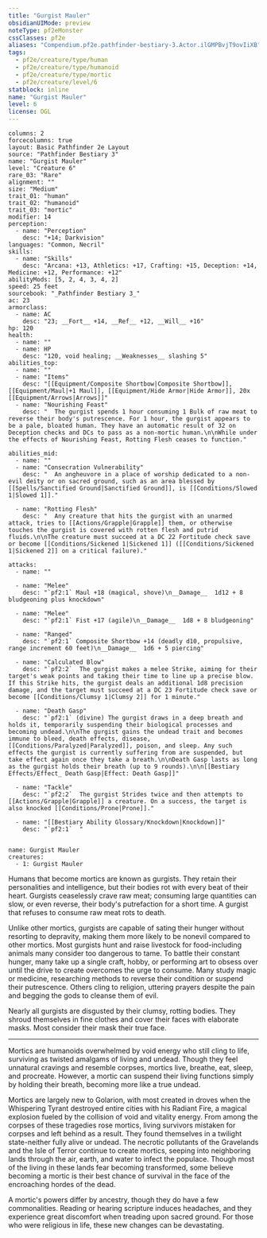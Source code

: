 ```yaml
---
title: "Gurgist Mauler"
obsidianUIMode: preview
noteType: pf2eMonster
cssClasses: pf2e
aliases: "Compendium.pf2e.pathfinder-bestiary-3.Actor.ilGMPBvjT9ovIiXB" 
tags:
  - pf2e/creature/type/human
  - pf2e/creature/type/humanoid
  - pf2e/creature/type/mortic
  - pf2e/creature/level/6
statblock: inline
name: "Gurgist Mauler"
level: 6
license: OGL
---
```


```statblock
columns: 2
forcecolumns: true
layout: Basic Pathfinder 2e Layout
source: "Pathfinder Bestiary 3"
name: "Gurgist Mauler"
level: "Creature 6"
rare_03: "Rare"
alignment: ""
size: "Medium"
trait_01: "human"
trait_02: "humanoid"
trait_03: "mortic"
modifier: 14
perception:
  - name: "Perception"
    desc: "+14; Darkvision"
languages: "Common, Necril"
skills:
  - name: "Skills"
    desc: "Arcana: +13, Athletics: +17, Crafting: +15, Deception: +14, Medicine: +12, Performance: +12"
abilityMods: [5, 2, 4, 3, 4, 2]
speed: 25 feet
sourcebook: "_Pathfinder Bestiary 3_"
ac: 23
armorclass:
  - name: AC
    desc: "23; __Fort__ +14, __Ref__ +12, __Will__ +16"
hp: 120
health:
  - name: ""
  - name: HP
    desc: "120, void healing; __Weaknesses__ slashing 5"
abilities_top:
  - name: ""
  - name: "Items"
    desc: "[[Equipment/Composite Shortbow|Composite Shortbow]], [[Equipment/Maul|+1 Maul]], [[Equipment/Hide Armor|Hide Armor]], 20x [[Equipment/Arrows|Arrows]]"
  - name: "Nourishing Feast"
    desc: "  The gurgist spends 1 hour consuming 1 Bulk of raw meat to reverse their body's putrescence. For 1 hour, the gurgist appears to be a pale, bloated human. They have an automatic result of 32 on Deception checks and DCs to pass as a non-mortic human.\n\nWhile under the effects of Nourishing Feast, Rotting Flesh ceases to function."

abilities_mid:
  - name: ""
  - name: "Consecration Vulnerability"
    desc: "  An angheuvore in a place of worship dedicated to a non-evil deity or on sacred ground, such as an area blessed by [[Spells/Sanctified Ground|Sanctified Ground]], is [[Conditions/Slowed 1|Slowed 1]]."

  - name: "Rotting Flesh"
    desc: "  Any creature that hits the gurgist with an unarmed attack, tries to [[Actions/Grapple|Grapple]] them, or otherwise touches the gurgist is covered with rotten flesh and putrid fluids.\n\nThe creature must succeed at a DC 22 Fortitude check save or become [[Conditions/Sickened 1|Sickened 1]] ([[Conditions/Sickened 1|Sickened 2]] on a critical failure)."

attacks:
  - name: ""

  - name: "Melee"
    desc: "`pf2:1` Maul +18 (magical, shove)\n__Damage__  1d12 + 8 bludgeoning plus knockdown"

  - name: "Melee"
    desc: "`pf2:1` Fist +17 (agile)\n__Damage__  1d8 + 8 bludgeoning"

  - name: "Ranged"
    desc: "`pf2:1` Composite Shortbow +14 (deadly d10, propulsive, range increment 60 feet)\n__Damage__  1d6 + 5 piercing"

  - name: "Calculated Blow"
    desc: "`pf2:2`  The gurgist makes a melee Strike, aiming for their target's weak points and taking their time to line up a precise blow. If this Strike hits, the gurgist deals an additional 1d8 precision damage, and the target must succeed at a DC 23 Fortitude check save or become [[Conditions/Clumsy 1|Clumsy 2]] for 1 minute."

  - name: "Death Gasp"
    desc: "`pf2:1` (divine) The gurgist draws in a deep breath and holds it, temporarily suspending their biological processes and becoming undead.\n\nThe gurgist gains the undead trait and becomes immune to bleed, death effects, disease, [[Conditions/Paralyzed|Paralyzed]], poison, and sleep. Any such effects the gurgist is currently suffering from are suspended, but take effect again once they take a breath.\n\nDeath Gasp lasts as long as the gurgist holds their breath (up to 9 rounds).\n\n[[Bestiary Effects/Effect_ Death Gasp|Effect: Death Gasp]]"

  - name: "Tackle"
    desc: "`pf2:2`  The gurgist Strides twice and then attempts to [[Actions/Grapple|Grapple]] a creature. On a success, the target is also knocked [[Conditions/Prone|Prone]]."

  - name: "[[Bestiary Ability Glossary/Knockdown|Knockdown]]"
    desc: "`pf2:1`  "
 
```

```encounter-table
name: Gurgist Mauler
creatures:
  - 1: Gurgist Mauler
```



Humans that become mortics are known as gurgists. They retain their personalities and intelligence, but their bodies rot with every beat of their heart. Gurgists ceaselessly crave raw meat; consuming large quantities can slow, or even reverse, their body's putrefaction for a short time. A gurgist that refuses to consume raw meat rots to death.

Unlike other mortics, gurgists are capable of sating their hunger without resorting to depravity, making them more likely to be nonevil compared to other mortics. Most gurgists hunt and raise livestock for food-including animals many consider too dangerous to tame. To battle their constant hunger, many take up a single craft, hobby, or performing art to obsess over until the drive to create overcomes the urge to consume. Many study magic or medicine, researching methods to reverse their condition or suspend their putrescence. Others cling to religion, uttering prayers despite the pain and begging the gods to cleanse them of evil.

Nearly all gurgists are disgusted by their clumsy, rotting bodies. They shroud themselves in fine clothes and cover their faces with elaborate masks. Most consider their mask their true face.

* * *

Mortics are humanoids overwhelmed by void energy who still cling to life, surviving as twisted amalgams of living and undead. Though they feel unnatural cravings and resemble corpses, mortics live, breathe, eat, sleep, and procreate. However, a mortic can suspend their living functions simply by holding their breath, becoming more like a true undead.

Mortics are largely new to Golarion, with most created in droves when the Whispering Tyrant destroyed entire cities with his Radiant Fire, a magical explosion fueled by the collision of void and vitality energy. From among the corpses of these tragedies rose mortics, living survivors mistaken for corpses and left behind as a result. They found themselves in a twilight state-neither fully alive or undead. The necrotic pollutants of the Gravelands and the Isle of Terror continue to create mortics, seeping into neighboring lands through the air, earth, and water to infect the populace. Though most of the living in these lands fear becoming transformed, some believe becoming a mortic is their best chance of survival in the face of the encroaching hordes of the dead.

A mortic's powers differ by ancestry, though they do have a few commonalities. Reading or hearing scripture induces headaches, and they experience great discomfort when treading upon sacred ground. For those who were religious in life, these new changes can be devastating.
